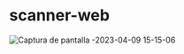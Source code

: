 # scanner-web

![Captura de pantalla -2023-04-09 15-15-06](https://user-images.githubusercontent.com/94316140/230769348-11df739f-64e2-4749-ac99-1f45e2e5f654.png)
